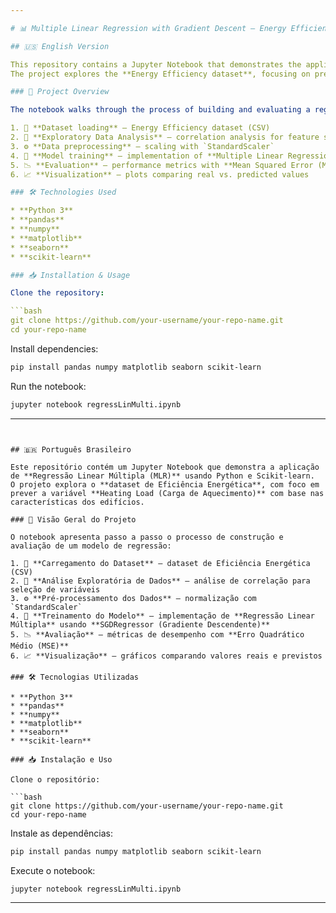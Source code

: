 ```yaml
---

# 📊 Multiple Linear Regression with Gradient Descent – Energy Efficiency Dataset

## 🇺🇸 English Version

This repository contains a Jupyter Notebook that demonstrates the application of **Multiple Linear Regression (MLR)** using Python and Scikit-learn.
The project explores the **Energy Efficiency dataset**, focusing on predicting the **Heating Load** variable based on building characteristics.

### 🚀 Project Overview

The notebook walks through the process of building and evaluating a regression model step by step:

1. 📂 **Dataset loading** – Energy Efficiency dataset (CSV)
2. 🔎 **Exploratory Data Analysis** – correlation analysis for feature selection
3. ⚙️ **Data preprocessing** – scaling with `StandardScaler`
4. 🧮 **Model training** – implementation of **Multiple Linear Regression** using **SGDRegressor (Gradient Descent)**
5. 📉 **Evaluation** – performance metrics with **Mean Squared Error (MSE)**
6. 📈 **Visualization** – plots comparing real vs. predicted values

### 🛠️ Technologies Used

* **Python 3**
* **pandas**
* **numpy**
* **matplotlib**
* **seaborn**
* **scikit-learn**

### 📥 Installation & Usage

Clone the repository:

```bash
git clone https://github.com/your-username/your-repo-name.git
cd your-repo-name
```

Install dependencies:

```bash
pip install pandas numpy matplotlib seaborn scikit-learn
```

Run the notebook:

```bash
jupyter notebook regressLinMulti.ipynb
```
---
```


## 🇧🇷 Português Brasileiro

Este repositório contém um Jupyter Notebook que demonstra a aplicação de **Regressão Linear Múltipla (MLR)** usando Python e Scikit-learn.
O projeto explora o **dataset de Eficiência Energética**, com foco em prever a variável **Heating Load (Carga de Aquecimento)** com base nas características dos edifícios.

### 🚀 Visão Geral do Projeto

O notebook apresenta passo a passo o processo de construção e avaliação de um modelo de regressão:

1. 📂 **Carregamento do Dataset** – dataset de Eficiência Energética (CSV)
2. 🔎 **Análise Exploratória de Dados** – análise de correlação para seleção de variáveis
3. ⚙️ **Pré-processamento dos Dados** – normalização com `StandardScaler`
4. 🧮 **Treinamento do Modelo** – implementação de **Regressão Linear Múltipla** usando **SGDRegressor (Gradiente Descendente)**
5. 📉 **Avaliação** – métricas de desempenho com **Erro Quadrático Médio (MSE)**
6. 📈 **Visualização** – gráficos comparando valores reais e previstos

### 🛠️ Tecnologias Utilizadas

* **Python 3**
* **pandas**
* **numpy**
* **matplotlib**
* **seaborn**
* **scikit-learn**

### 📥 Instalação e Uso

Clone o repositório:

```bash
git clone https://github.com/your-username/your-repo-name.git
cd your-repo-name
```

Instale as dependências:

```bash
pip install pandas numpy matplotlib seaborn scikit-learn
```

Execute o notebook:

```bash
jupyter notebook regressLinMulti.ipynb
```

---
